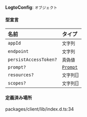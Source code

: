 **LogtoConfig**: `オブジェクト`

#### 型宣言

| 名前                  | タイプ                           |
| :-------------------- | :----------------------------- |
| `appId`               | `文字列`                       |
| `endpoint`            | `文字列`                       |
| `persistAccessToken?` | `真偽値`                      |
| `prompt?`             | [`Prompt`](../enums/Prompt.md) |
| `resources?`          | `文字列`[]                     |
| `scopes?`             | `文字列`[]                     |

#### 定義済み場所

packages/client/lib/index.d.ts:34